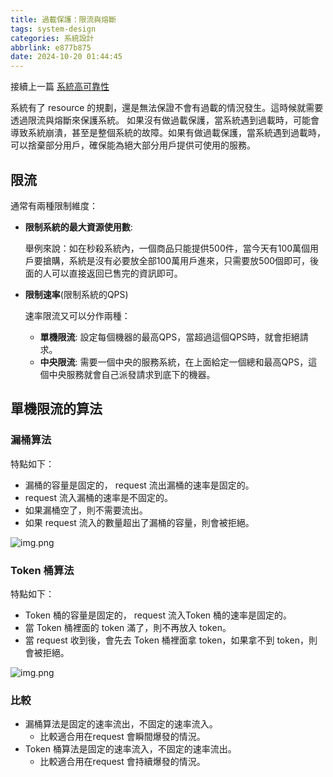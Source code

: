 ```yaml
---
title: 過載保護：限流與熔斷
tags: system-design
categories: 系統設計
abbrlink: e877b875
date: 2024-10-20 01:44:45
---
```


接續上一篇 [系統高可靠性](https://codemachine0121.github.io/posts/bcd9b3bc/)

系統有了 resource 的規劃，還是無法保證不會有過載的情況發生。這時候就需要透過限流與熔斷來保護系統。 如果沒有做過載保護，當系統遇到過載時，可能會導致系統崩潰，甚至是整個系統的故障。如果有做過載保護，當系統遇到過載時，可以捨棄部分用戶，確保能為絕大部分用戶提供可使用的服務。
<!--more-->

## 限流
通常有兩種限制維度：
- **限制系統的最大資源使用數**:

    舉例來說：如在秒殺系統內，一個商品只能提供500件，當今天有100萬個用戶要搶購，系統是沒有必要放全部100萬用戶進來，只需要放500個即可，後面的人可以直接返回已售完的資訊即可。

- **限制速率**(限制系統的QPS)

    速率限流又可以分作兩種：
  - **單機限流**: 
    設定每個機器的最高QPS，當超過這個QPS時，就會拒絕請求。
  - **中央限流**:
    需要一個中央的服務系統，在上面給定一個總和最高QPS，這個中央服務就會自己派發請求到底下的機器。

## 單機限流的算法
### 漏桶算法
特點如下：
- 漏桶的容量是固定的， request 流出漏桶的速率是固定的。
- request 流入漏桶的速率是不固定的。
- 如果漏桶空了，則不需要流出。
- 如果 request 流入的數量超出了漏桶的容量，則會被拒絕。

![img.png](/images/leaking-bucket.png)

### Token 桶算法
特點如下：
- Token 桶的容量是固定的， request 流入Token 桶的速率是固定的。
-  當 Token 桶裡面的 token 滿了，則不再放入 token。
- 當 request 收到後，會先去 Token 桶裡面拿 token，如果拿不到 token，則會被拒絕。

![img.png](/images/token-bucket.png)

### 比較
- 漏桶算法是固定的速率流出，不固定的速率流入。
    - 比較適合用在request 會瞬間爆發的情況。
- Token 桶算法是固定的速率流入，不固定的速率流出。
    - 比較適合用在request 會持續爆發的情況。

